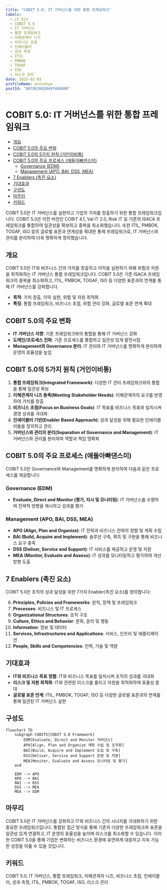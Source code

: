 ```yaml
---
title: "COBIT 5.0: IT 거버넌스를 위한 통합 프레임워크"
labels:
  - it.biz
  - COBIT 5.0
  - IT 거버넌스
  - 통합 프레임워크
  - 이해관계자 니즈
  - 비즈니스 초점
  - 인에이블러
  - 성과 측정
  - ITIL
  - PMBOK
  - TOGAF
  - ISO
  - 리스크 관리
date: 2025-02-03
profileName: minsuhya
postId: "8079526020497486888"
---
```



# COBIT 5.0: IT 거버넌스를 위한 통합 프레임워크

<!-- mtoc-start -->

- [개요](#개요)
- [COBIT 5.0의 주요 변화](#cobit-50의-주요-변화)
- [COBIT 5.0의 5가지 원칙 (거인이비통)](#cobit-50의-5가지-원칙-거인이비통)
- [COBIT 5.0의 주요 프로세스 (애들아빠댄스미)](#cobit-50의-주요-프로세스-애들아빠댄스미)
  - [Governance (EDM)](#governance-edm)
  - [Management (APO, BAI, DSS, MEA)](#management-apo-bai-dss-mea)
- [7 Enablers (촉진 요소)](#7-enablers-촉진-요소)
- [기대효과](#기대효과)
- [구성도](#구성도)
- [마무리](#마무리)
- [키워드](#키워드)

<!-- mtoc-end -->

COBIT 5.0은 IT 거버넌스를 실현하고 기업의 가치를 창출하기 위한 통합 프레임워크입니다. COBIT 5.0은 이전 버전인 COBIT 4.1, Val IT 2.0, Risk IT 등 기존의 ISACA 프레임워크를 통합하여 일관성을 확보하고 중복을 최소화했습니다. 또한 ITIL, PMBOK, TOGAF, ISO 등의 글로벌 표준과 연계성을 확대한 통제 프레임워크로, IT 거버넌스와 관리를 분리하여 더욱 명확하게 정의했습니다.

## 개요

COBIT 5.0은 IT와 비즈니스 간의 가치를 창출하고 이익을 실현하기 위해 위험과 자원을 최적화하는 IT 거버넌스 통합 프레임워크입니다. COBIT 5.0은 기존 ISACA 프레임워크의 중복을 최소화하고, ITIL, PMBOK, TOGAF, ISO 등 다양한 표준과의 연계를 통해 IT 거버넌스를 강화합니다.

- **목적**: 가치 창출, 이익 실현, 위험 및 자원 최적화
- **특징**: 통합 프레임워크, 비즈니스 초점, 위험 관리 강화, 글로벌 표준 연계 확대

## COBIT 5.0의 주요 변화

- **IT 거버넌스 지향**: 기존 프레임워크와의 통합을 통해 IT 거버넌스 강화
- **도메인/프로세스 진화**: 기존 프로세스를 통합하고 일관성 있게 발전시킴
- **Management와 Governance 분리**: IT 관리와 IT 거버넌스를 명확하게 분리하여 운영의 효율성을 높임

## COBIT 5.0의 5가지 원칙 (거인이비통)

1. **통합 프레임워크(Integrated Framework)**: 다양한 IT 관리 프레임워크와의 통합을 통해 일관성 확보
2. **이해관계자 니즈 충족(Meeting Stakeholder Needs)**: 이해관계자의 요구를 반영하여 가치를 창출
3. **비즈니스 초점(Focus on Business Goals)**: IT 목표를 비즈니스 목표와 일치시켜 경영 성과를 극대화
4. **인에이블러 기반(Enabler Based Approach)**: 성과 달성을 위해 필요한 인에이블러들을 정의하고 관리
5. **거버넌스와 관리의 분리(Separation of Governance and Management)**: IT 거버넌스와 관리를 분리하여 역할과 책임 명확화

## COBIT 5.0의 주요 프로세스 (애들아빠댄스미)

COBIT 5.0은 Governance와 Management를 명확하게 분리하여 다음과 같은 프로세스를 제공합니다:

### Governance (EDM)

- **Evaluate, Direct and Monitor (평가, 지시 및 모니터링)**: IT 거버넌스를 수행하여 전략적 방향을 제시하고 성과를 평가

### Management (APO, BAI, DSS, MEA)

- **APO (Align, Plan and Organize)**: IT 전략과 비즈니스 전략의 정렬 및 계획 수립
- **BAI (Build, Acquire and Implement)**: 솔루션 구축, 획득 및 구현을 통해 비즈니스 요구 충족
- **DSS (Deliver, Service and Support)**: IT 서비스를 제공하고 운영 및 지원
- **MEA (Monitor, Evaluate and Assess)**: IT 성과를 모니터링하고 평가하여 개선 방향 도출

## 7 Enablers (촉진 요소)

COBIT 5.0은 조직의 성과 달성을 위한 7가지 Enabler(촉진 요소)를 정의합니다:

6. **Principles, Policies and Frameworks**: 원칙, 정책 및 프레임워크
7. **Processes**: 비즈니스 및 IT 프로세스
8. **Organizational Structures**: 조직 구조
9. **Culture, Ethics and Behavior**: 문화, 윤리 및 행동
10. **Information**: 정보 및 데이터
11. **Services, Infrastructures and Applications**: 서비스, 인프라 및 애플리케이션
12. **People, Skills and Competencies**: 인력, 기술 및 역량

## 기대효과

- **IT와 비즈니스 목표 정렬**: IT와 비즈니스 목표를 일치시켜 조직의 성과를 극대화
- **리스크 및 자원 최적화**: IT와 관련된 리스크를 줄이고 자원을 최적화하여 효율성 증대
- **글로벌 표준 연계**: ITIL, PMBOK, TOGAF, ISO 등 다양한 글로벌 표준과의 연계를 통해 일관된 IT 거버넌스 실현

## 구성도

```mermaid
flowchart TD
    subgraph COBIT5[COBIT 5.0 Framework]
        EDM[Evaluate, Direct and Monitor 거버넌스]
        APO[Align, Plan and Organize 계획 수립 및 조직화]
        BAI[Build, Acquire and Implement 도입 및 구축]
        DSS[Deliver, Service and Support 운영 및 지원]
        MEA[Monitor, Evaluate and Assess 모니터링 및 평가]
    end

    EDM --> APO
    APO --> BAI
    BAI --> DSS
    DSS --> MEA
    MEA --> EDM
```

## 마무리

COBIT 5.0은 IT 거버넌스를 강화하고 IT와 비즈니스 간의 시너지를 극대화하기 위한 중요한 프레임워크입니다. 통합된 접근 방식을 통해 기존의 다양한 프레임워크와 표준을 일관성 있게 연결하고, IT 운영의 효율성을 높이며 리스크를 최소화할 수 있습니다. 이러한 COBIT 5.0을 통해 기업은 변화하는 비즈니스 환경에 유연하게 대응하고 지속 가능한 성장을 이룰 수 있을 것입니다.

## 키워드

COBIT 5.0, IT 거버넌스, 통합 프레임워크, 이해관계자 니즈, 비즈니스 초점, 인에이블러, 성과 측정, ITIL, PMBOK, TOGAF, ISO, 리스크 관리